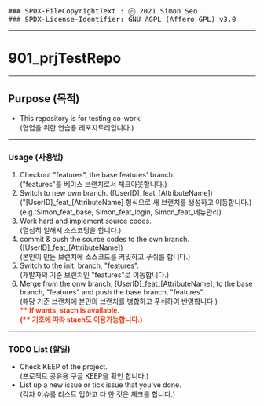 <pre>### SPDX-FileCopyrightText : ⓒ 2021 Simon Seo <simon.cor.seo@gmail.com>
### SPDX-License-Identifier: GNU AGPL (Affero GPL) v3.0</pre>
-----
# 901_prjTestRepo
-----
## Purpose (목적)
- This repository is for testing co-work.
<br>(협업을 위한 연습용 레포지토리입니다.)
-----
### Usage (사용법)
1. Checkout "features", the base features' branch.
<br>("features"를 베이스 브랜치로서 체크아웃합니다.)
2. Switch to new own branch. ([UserID]\_feat\_[AttributeName])
<br>("[UserID]\_feat\_[AttributeName] 형식으로 새 브랜치를 생성하고 이동합니다.)
<br>(e.g.:Simon_feat_base, Simon_feat_login, Simon_feat_메뉴관리)
3. Work hard and implement source codes.
<br>(열심히 일해서 소스코딩을 합니다.)
4. commit & push the source codes to the own branch. ([UserID]\_feat\_[AttributeName])
<br>(본인이 만든 브랜치에 소스코드를 커밋하고 푸쉬를 합니다.)
5. Switch to the init. branch, "features".
<br>(개발자의 기준 브랜치인 "features"로 이동합니다.)
6. Merge from the onw branch, [UserID]\_feat\_[AttributeName], to the base branch, "features" and push the base branch, "features".
<br>(해당 기준 브랜치에 본인의 브랜치를 병합하고 푸쉬하여 반영합니다.)
<br><B style="color:#f03c15">** If wants, stach is available.
<br>(** 기호에 따라 stach도 이용가능합니다.)</b>
-----
### TODO List (할일)
- Check KEEP of the project.
<br>(프로젝트 공유용 구글 KEEP을 확인 합니다.)
- List up a new issue or tick issue that you've done.
<br>(각자 이슈를 리스트 업하고 다 한 것은 체크를 합니다.)
